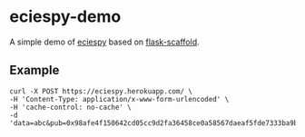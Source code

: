 # eciespy-demo

A simple demo of [eciespy](https://github.com/kigawas/eciespy) based on [flask-scaffold](https://github.com/kigawas/flask-scaffold).

## Example

    curl -X POST https://eciespy.herokuapp.com/ \
    -H 'Content-Type: application/x-www-form-urlencoded' \
    -H 'cache-control: no-cache' \
    -d  'data=abc&pub=0x98afe4f150642cd05cc9d2fa36458ce0a58567daeaf5fde7333ba9b403011140a4e28911fcf83ab1f457a30b4959efc4b9306f514a4c3711a16a80e3b47eb58b'
